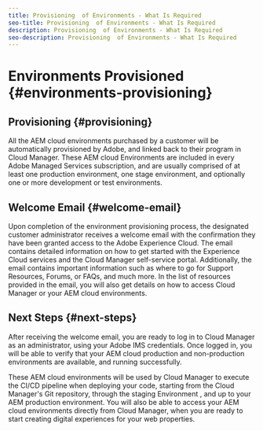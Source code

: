 ```yaml
---
title: Provisioning  of Environments - What Is Required
seo-title: Provisioning  of Environments - What Is Required
description: Provisioning  of Environments - What Is Required
seo-description: Provisioning  of Environments - What Is Required 
---
```


# Environments Provisioned {#environments-provisioning}

## Provisioning {#provisioning}

All the AEM cloud environments purchased by a customer will be automatically provisioned by Adobe, and linked back to their program in Cloud Manager. These AEM cloud Environments are included in every Adobe Managed Services subscription, and are usually comprised of at least one production environment, one stage environment, and optionally one or more development or test environments.

## Welcome Email {#welcome-email}

Upon completion of the environment provisioning process, the designated customer administrator receives a welcome email with the confirmation they have been granted access to the Adobe Experience Cloud. The email contains detailed information on how to get started with the Experience Cloud services and the Cloud Manager self-service portal. Additionally, the email contains important information such as where to go for Support Resources, Forums, or FAQs, and much more. In the list of resources provided in the email, you will also get details on how to access Cloud Manager or your AEM cloud environments.

## Next Steps {#next-steps}

After receiving the welcome email, you are ready to log in to Cloud Manager as an administrator, using your Adobe IMS credentials. Once logged in, you will be able to verify that your AEM cloud production and non-production environments are available, and running successfully.

These AEM cloud environments will be used by Cloud Manager to execute the CI/CD pipeline when deploying your code, starting from the Cloud Manager's Git repository, through the staging Environment , and up to your AEM production environment. You will also be able to access your AEM cloud environments directly from Cloud Manager, when you are ready to start creating digital experiences for your web properties.